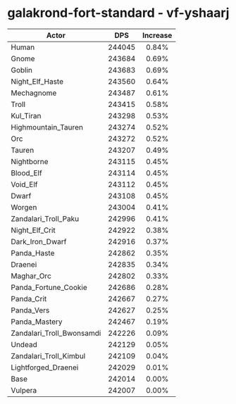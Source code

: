 # galakrond-fort-standard - vf-yshaarj
| Actor | DPS | Increase |
|---|:---:|:---:|
|Human|244045|0.84%|
|Gnome|243684|0.69%|
|Goblin|243683|0.69%|
|Night_Elf_Haste|243560|0.64%|
|Mechagnome|243487|0.61%|
|Troll|243415|0.58%|
|Kul_Tiran|243298|0.53%|
|Highmountain_Tauren|243274|0.52%|
|Orc|243272|0.52%|
|Tauren|243207|0.49%|
|Nightborne|243115|0.45%|
|Blood_Elf|243114|0.45%|
|Void_Elf|243112|0.45%|
|Dwarf|243108|0.45%|
|Worgen|243004|0.41%|
|Zandalari_Troll_Paku|242996|0.41%|
|Night_Elf_Crit|242922|0.38%|
|Dark_Iron_Dwarf|242916|0.37%|
|Panda_Haste|242862|0.35%|
|Draenei|242835|0.34%|
|Maghar_Orc|242802|0.33%|
|Panda_Fortune_Cookie|242686|0.28%|
|Panda_Crit|242667|0.27%|
|Panda_Vers|242627|0.25%|
|Panda_Mastery|242467|0.19%|
|Zandalari_Troll_Bwonsamdi|242226|0.09%|
|Undead|242129|0.05%|
|Zandalari_Troll_Kimbul|242109|0.04%|
|Lightforged_Draenei|242029|0.01%|
|Base|242014|0.00%|
|Vulpera|242007|0.00%|
